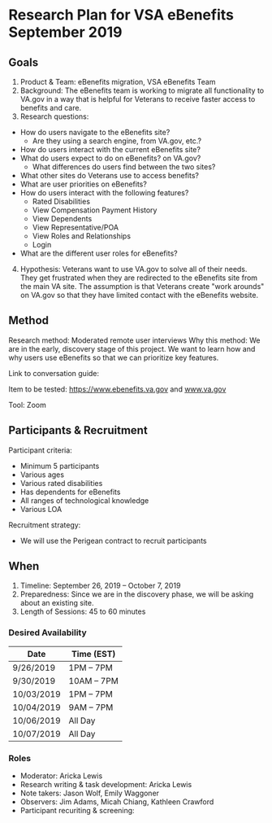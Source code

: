 # Research Plan for VSA eBenefits September 2019
## Goals
1. Product & Team: eBenefits migration, VSA eBenefits Team
2. Background: The eBenefits team is working to migrate all functionality to VA.gov in a way that is helpful for Veterans to receive faster access to benefits and care.
3. Research questions:
* How do users navigate to the eBenefits site?
  * Are they using a search engine, from VA.gov, etc.?
* How do users interact with the current eBenefits site?
* What do users expect to do on eBenefits? on VA.gov?
  * What differences do users find between the two sites?
* What other sites do Veterans use to access benefits? 
* What are user priorities on eBenefits?
* How do users interact with the following features?
  * Rated Disabilities
  * View Compensation Payment History
  * View Dependents
  * View Representative/POA
  * View Roles and Relationships
  * Login
* What are the different user roles for eBenefits?
4. Hypothesis: Veterans want to use VA.gov to solve all of their needs. They get frustrated when they are redirected to the eBenefits site from the main VA site. The assumption is that Veterans create "work arounds" on VA.gov so that they have limited contact with the eBenefits website.
## Method
Research method: Moderated remote user interviews 
Why this method: We are in the early, discovery stage of this project. We want to learn how and why users use eBenefits so that we can prioritize key features.

Link to conversation guide:

Item to be tested: https://www.ebenefits.va.gov and www.va.gov

Tool: Zoom
## Participants & Recruitment
Participant criteria: 
* Minimum 5 participants
* Various ages 
* Various rated disabilities
* Has dependents for eBenefits
* All ranges of technological knowledge
* Various LOA

Recruitment strategy: 
* We will use the Perigean contract to recruit participants

## When
1. Timeline: September 26, 2019 – October 7, 2019
2. Preparedness: Since we are in the discovery phase, we will be asking about an existing site.
3. Length of Sessions: 45 to 60 minutes

### Desired Availability
Date | Time (EST)
---- | ----
9/26/2019 | 1PM – 7PM
9/30/2019 | 10AM – 7PM
10/03/2019 | 1PM – 7PM
10/04/2019 | 9AM – 7PM
10/06/2019 | All Day
10/07/2019 | All Day

### Roles
* Moderator: Aricka Lewis
* Research writing & task development: Aricka Lewis
* Note takers: Jason Wolf, Emily Waggoner
* Observers: Jim Adams, Micah Chiang, Kathleen Crawford
* Participant recuriting & screening: 

